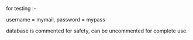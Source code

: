 for testing :-

username = mymail,
password = mypass

database is commented for safety,
can be uncommented for complete use.
